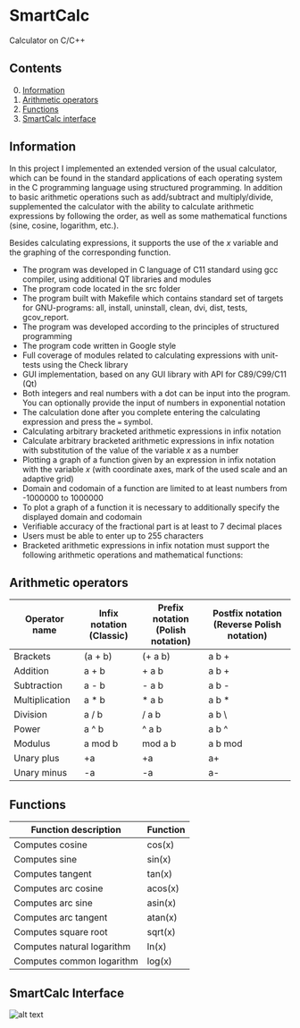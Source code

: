 # SmartCalc

Calculator on C/C++

## Contents

0. [Information](#information)
1. [Arithmetic operators](#arithmetic-operators)
2. [Functions](#functions)
3. [SmartCalc interface](#smartcalc-interface)

## Information

In this project I implemented an extended version of the usual calculator, which can be found in the standard applications of each operating system in the C programming language using structured programming. In addition to basic arithmetic operations such as add/subtract and multiply/divide, supplemented the calculator with the ability to calculate arithmetic expressions by following the order, as well as some mathematical functions (sine, cosine, logarithm, etc.).

Besides calculating expressions, it supports the use of the _x_ variable and the graphing of the corresponding function.

- The program was developed in C language of C11 standard using gcc compiler, using additional QT libraries and modules
- The program code located in the src folder
- The program built with Makefile which contains standard set of targets for GNU-programs: all, install, uninstall, clean, dvi, dist, tests, gcov_report.
- The program was developed according to the principles of structured programming
- The program code written in Google style
- Full coverage of modules related to calculating expressions with unit-tests using the Check library
- GUI implementation, based on any GUI library with API for C89/C99/C11 (Qt)
- Both integers and real numbers with a dot can be input into the program. You can optionally provide the input of numbers in exponential notation
- The calculation done after you complete entering the calculating expression and press the `=` symbol.
- Calculating arbitrary bracketed arithmetic expressions in infix notation
- Calculate arbitrary bracketed arithmetic expressions in infix notation with substitution of the value of the variable _x_ as a number
- Plotting a graph of a function given by an expression in infix notation with the variable _x_ (with coordinate axes, mark of the used scale and an adaptive grid)
- Domain and codomain of a function are limited to at least numbers from -1000000 to 1000000
- To plot a graph of a function it is necessary to additionally specify the displayed domain and codomain
- Verifiable accuracy of the fractional part is at least to 7 decimal places
- Users must be able to enter up to 255 characters
- Bracketed arithmetic expressions in infix notation must support the following arithmetic operations and mathematical functions:
    
## Arithmetic operators

| Operator name | Infix notation <br /> (Classic) | Prefix notation <br /> (Polish notation) |  Postfix notation <br /> (Reverse Polish notation) |
| --------- | ------ | ------ | ------ |
| Brackets | (a + b) | (+ a b) | a b + |
| Addition | a + b | + a b | a b + |
| Subtraction | a - b | - a b | a b - |
| Multiplication | a * b | * a b | a b * |
| Division | a / b | / a b | a b \ |
| Power | a ^ b | ^ a b | a b ^ |
| Modulus | a mod b | mod a b | a b mod |
| Unary plus | +a | +a | a+ |
| Unary minus | -a | -a | a- |


## Functions
  
| Function description | Function |
| ------ | ------ |
| Computes cosine | cos(x) |
| Computes sine | sin(x) |
| Computes tangent | tan(x) |
| Computes arc cosine | acos(x) |
| Computes arc sine | asin(x) |
| Computes arc tangent | atan(x) |
| Computes square root | sqrt(x) |
| Computes natural logarithm | ln(x) |
| Computes common logarithm | log(x) |

## SmartCalc Interface
![alt text](docs/test.gif)
